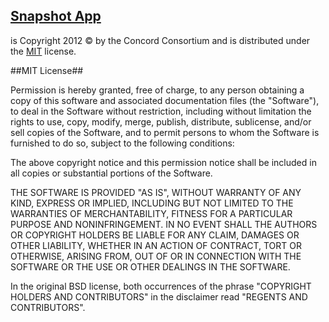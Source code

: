 ## [Snapshot App](https://github.com/concord-consortium/snapshot-app) ##
is Copyright 2012 ©  by the Concord Consortium and is distributed under the [MIT](http://www.opensource.org/licenses/MIT) license.


##MIT License##

Permission is hereby granted, free of charge, to any person obtaining
a copy of this software and associated documentation files (the
"Software"), to deal in the Software without restriction, including
without limitation the rights to use, copy, modify, merge, publish,
distribute, sublicense, and/or sell copies of the Software, and to
permit persons to whom the Software is furnished to do so, subject to
the following conditions:

The above copyright notice and this permission notice shall be
included in all copies or substantial portions of the Software.

THE SOFTWARE IS PROVIDED "AS IS", WITHOUT WARRANTY OF ANY KIND,
EXPRESS OR IMPLIED, INCLUDING BUT NOT LIMITED TO THE WARRANTIES OF
MERCHANTABILITY, FITNESS FOR A PARTICULAR PURPOSE AND
NONINFRINGEMENT. IN NO EVENT SHALL THE AUTHORS OR COPYRIGHT HOLDERS BE
LIABLE FOR ANY CLAIM, DAMAGES OR OTHER LIABILITY, WHETHER IN AN ACTION
OF CONTRACT, TORT OR OTHERWISE, ARISING FROM, OUT OF OR IN CONNECTION
WITH THE SOFTWARE OR THE USE OR OTHER DEALINGS IN THE SOFTWARE.

In the original BSD license, both occurrences of the phrase "COPYRIGHT HOLDERS AND CONTRIBUTORS" in the disclaimer read "REGENTS AND CONTRIBUTORS".
